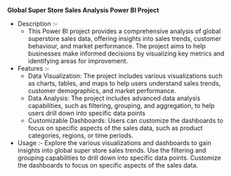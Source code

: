 **Global Super Store Sales Analysis Power BI Project**
* Description :-
   * This Power BI project provides a comprehensive analysis of global superstore sales data, offering insights into sales trends, customer behaviour, and market performance. The project aims to help businesses make informed decisions by visualizing key metrics and identifying areas for improvement.
* Features :-
   * Data Visualization: The project includes various visualizations such as charts, tables, and maps to help users understand sales trends, customer demographics, and market performance.
   * Data Analysis: The project includes advanced data analysis capabilities, such as filtering, grouping, and aggregation, to help users drill down into specific data points
   * Customizable Dashboards: Users can customize the dashboards to focus on specific aspects of the sales data, such as product categories, regions, or time periods.
* Usage :-
Explore the various visualizations and dashboards to gain insights into global super store sales trends.
Use the filtering and grouping capabilities to drill down into specific data points.
Customize the dashboards to focus on specific aspects of the sales data.
